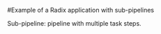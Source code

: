 #Example of a Radix application with sub-pipelines

Sub-pipeline: pipeline with multiple task steps.